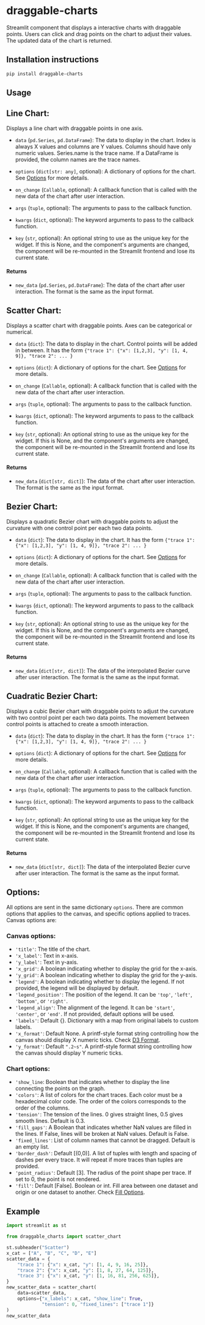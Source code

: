 # draggable-charts

Streamlit component that displays a interactive charts with draggable points. Users can click and drag points on the chart to adjust their values. The updated data of the chart is returned.

## Installation instructions

```sh
pip install draggable-charts
```


## Usage

## Line Chart:
Displays a line chart with draggable points in one axis.
- `data` (`pd.Series`, `pd.DataFrame`): The data to display in the chart. Index is always X values and columns are Y values. Columns should have only numeric values. Series.name is the trace name. If a DataFrame is provided, the column names are the trace names.

- `options` (`dict[str: any]`, optional): A dictionary of options for the chart. See [Options](#options) for more details.

- `on_change` (`Callable`, optional): A callback function that is called with the new data of the chart after user interaction.

- `args` (`tuple`, optional): The arguments to pass to the callback function.

- `kwargs` (`dict`, optional): The keyword arguments to pass to the callback function.

- `key` (`str`, optional): An optional string to use as the unique key for the widget. If this is None, and the component's arguments are changed, the component will be re-mounted in the Streamlit frontend and lose its current state.

#### Returns

- `new_data` (`pd.Series`, `pd.DataFrame`): The data of the chart after user interaction. The format is the same as the input format.


## Scatter Chart:
Displays a scatter chart with draggable points. Axes can be categorical or numerical.
- `data` (`dict`): The data to display in the chart. Control points will be added in between. It has the form 
`{"trace 1": {"x": [1,2,3], "y": [1, 4, 9]},
    "trace 2": ...
    }`
- `options` (`dict`): A dictionary of options for the chart. See [Options](#options) for more details.

- `on_change` (`Callable`, optional): A callback function that is called with the new data of the chart after user interaction.

- `args` (`tuple`, optional): The arguments to pass to the callback function.

- `kwargs` (`dict`, optional): The keyword arguments to pass to the callback function.

- `key` (`str`, optional): An optional string to use as the unique key for the widget. If this is None, and the component's arguments are changed, the component will be re-mounted in the Streamlit frontend and lose its current state.

#### Returns

- `new_data` (`dict[str, dict]`): The data of the chart after user interaction. The format is the same as the input format.


## Bezier Chart:
Displays a quadratic Bezier chart with draggable points to adjust the curvature with one control point per each two data points.
- `data` (`dict`): The data to display in the chart. It has the form 
`{"trace 1": {"x": [1,2,3], "y": [1, 4, 9]},
    "trace 2": ...
    }`
- `options` (`dict`): A dictionary of options for the chart. See [Options](#options) for more details.

- `on_change` (`Callable`, optional): A callback function that is called with the new data of the chart after user interaction.

- `args` (`tuple`, optional): The arguments to pass to the callback function.

- `kwargs` (`dict`, optional): The keyword arguments to pass to the callback function.

- `key` (`str`, optional): An optional string to use as the unique key for the widget. If this is None, and the component's arguments are changed, the component will be re-mounted in the Streamlit frontend and lose its current state.

#### Returns

- `new_data` (`dict[str, dict]`): The data of the interpolated Bezier curve after user interaction. The format is the same as the input format.

## Cuadratic Bezier Chart:
Displays a cubic Bezier chart with draggable points to adjust the curvature with two control point per each two data points. The movement between control points is attached to create a smooth interaction.
- `data` (`dict`): The data to display in the chart. It has the form 
`{"trace 1": {"x": [1,2,3], "y": [1, 4, 9]},
    "trace 2": ...
    }`
- `options` (`dict`): A dictionary of options for the chart. See [Options](#options) for more details.

- `on_change` (`Callable`, optional): A callback function that is called with the new data of the chart after user interaction.

- `args` (`tuple`, optional): The arguments to pass to the callback function.

- `kwargs` (`dict`, optional): The keyword arguments to pass to the callback function.

- `key` (`str`, optional): An optional string to use as the unique key for the widget. If this is None, and the component's arguments are changed, the component will be re-mounted in the Streamlit frontend and lose its current state.

#### Returns

- `new_data` (`dict[str, dict]`): The data of the interpolated Bezier curve after user interaction. The format is the same as the input format.



## Options:
All options are sent in the same dictionary `options`. There are common options that applies to the canvas, and specific options applied to traces. Canvas options are:

### Canvas options:
  - `'title'`: The title of the chart.
  - `'x_label'`: Text in x-axis.
  - `'y_label'`: Text in y-axis.
  - `'x_grid'`: A boolean indicating whether to display the grid for the x-axis.
  - `'y_grid'`: A boolean indicating whether to display the grid for the y-axis.
  - `'legend'`: A boolean indicating whether to display the legend. If not provided, the legend will be displayed by default.
  - `'legend_position'`: The position of the legend. It can be `'top'`, `'left'`, `'bottom'`, or `'right'`.
  - `'legend_align'`: The alignment of the legend. It can be `'start'`, `'center'`, or `'end'`.
  If not provided, default options will be used.
  - `'labels'`: Default {}. Dictionary with a map from original labels to custom labels.
  - `'x_format'`: Default None. A printf-style format string controlling how the canvas should display X numeric ticks. Check [D3 Format](https://d3js.org/d3-format#locale_format).
  - `'y_format'`: Default `".2~s"`. A printf-style format string controlling how the canvas should display Y numeric ticks.

  ### Chart options:
  - `'show_line`: Boolean that indicates whether to display the line connecting the points on the graph.
  - `'colors'`: A list of colors for the chart traces. Each color must be a hexadecimal color code. The order of the colors corresponds to the order of the columns.
  - `'tension'`: The tension of the lines. 0 gives straight lines, 0.5 gives smooth lines. Default is 0.3.
  - `'fill_gaps'`: A Boolean that indicates whether NaN values are filled in the lines. If False, lines will be broken at NaN values. Default is False.
  - `'fixed_lines'`: List of column names that cannot be dragged. Default is an empty list.
  - `'border_dash'`: Default [(0,0)]. A list of tuples with length and spacing of dashes per every trace. It will repeat if more traces than tuples are provided.
  - `'point_radius'`: Default [3]. The radius of the point shape per trace. If set to 0, the point is not rendered. 
  - `'fill'`: Default [False]. Boolean or int. Fill area between one dataset and origin or one dataset to another. Check [Fill Options](https://www.chartjs.org/docs/latest/charts/area.html#filling-modes).


## Example

```python
import streamlit as st

from draggable_charts import scatter_chart

st.subheader("Scatter")
x_cat = ["A", "B", "C", "D", "E"]
scatter_data = {
    "trace 1": {"x": x_cat, "y": [1, 4, 9, 16, 25]},
    "trace 2": {"x": x_cat, "y": [1, 8, 27, 64, 125]},
    "trace 3": {"x": x_cat, "y": [1, 16, 81, 256, 625]},
}
new_scatter_data = scatter_chart(
    data=scatter_data,
    options={"x_labels": x_cat, "show_line": True,
             "tension": 0, "fixed_lines": ["trace 1"]}
)
new_scatter_data

```